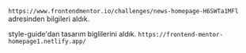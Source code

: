 ``https://www.frontendmentor.io/challenges/news-homepage-H6SWTa1MFl`` adresinden bilgileri aldık.

style-guide'dan tasarım biglilerini aldık.
``https://frontend-mentor-homepage1.netlify.app/``